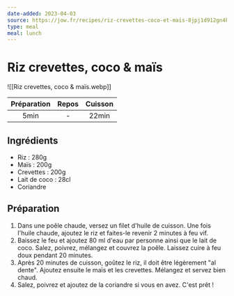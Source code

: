 ```yaml
---
date-added: 2023-04-03
source: https://jow.fr/recipes/riz-crevettes-coco-et-mais-8jpj1d912gn4kjyj000l
type: meal
meal: lunch
---
```


# Riz crevettes, coco & maïs

![[Riz crevettes, coco & maïs.webp]]

| Préparation | Repos | Cuisson |
|:-----------:|:-----:|:-------:|
|    5min     |   -   |  22min  |

## Ingrédients

- Riz : 280g
- Maïs : 200g
- Crevettes : 200g
- Lait de coco : 28cl
- Coriandre

## Préparation

1. Dans une poêle chaude, versez un filet d'huile de cuisson. Une fois l'huile chaude, ajoutez le riz et faites-le revenir 2 minutes à feu vif.
2. Baissez le feu et ajoutez 80 ml d'eau par personne ainsi que le lait de coco. Salez, poivrez, mélangez et couvrez la poêle. Laissez cuire à feu doux pendant 20 minutes.
3. Après 20 minutes de cuisson, goûtez le riz, il doit être légèrement "al dente". Ajoutez ensuite le maïs et les crevettes. Mélangez et servez bien chaud.
4. Salez, poivrez et ajoutez de la coriandre si vous en avez. C'est prêt !
